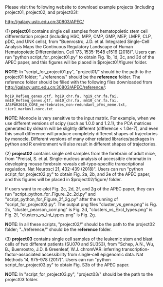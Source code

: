 Please visit the following website to download example projects (including project01, project02, and project03):

http://galaxy.ustc.edu.cn:30803/APEC/

(1) **project01** contains single cell samples from hematopoietic stem cell differentiation project (including HSC, MPP, CMP, GMP, MEP, LMPP, CLP, pDC, and UNK cells), from "Buenrostro, J.D. et al. Integrated Single-Cell Analysis Maps the Continuous Regulatory Landscape of Human Hematopoietic Differentiation. Cell 173, 1535-1548 e1516 (2018)". Users can run "python script_for_project01.py" to obtain Fig. 1b, 1d, 3c, and 3d of the APEC paper, and this figures will be placed in $project01/figure/ folder.

**NOTE**: In "script_for_project01.py", "project01/" should be the path to the project01 folder; "../reference/" should be the **reference** folder. The reference folder should be filled with the following files downloaded from http://galaxy.ustc.edu.cn:30803/APEC/reference/:

    hg19_RefSeq_genes.gtf, hg19_chr.fa, hg19_chr.fa.fai,
    mm10_RefSeq_genes.gtf, mm10_chr.fa, mm10_chr.fa.fai,
    JASPAR2018_CORE_vertebrates_non-redundant_pfms_meme.txt, tier1_markov1.norc.txt

**NOTE**: Monocle is very sensitive to the input matrix. For example, when we use different versions of scipy (such as 1.0.0 and 1.2.1), the PCA matrices generated by sklearn will be slightly different (difference < 1.0e-7), and even this small difference will produce completely different shapes of trajectories by monocle. Different versions of many other related libraries/packages in python and R environment will also result in different shapes of trajectories.


(2) **project02** contains single cell samples from the forebrain of adult mice, from "Preissl, S. et al. Single-nucleus analysis of accessible chromatin in developing mouse forebrain reveals cell-type-specific transcriptional regulation. Nat Neurosci 21, 432-439 (2018)". Users can run "python script_for_project02.py" to obtain Fig. 2a, 2b, and 2e of the APEC paper, and this figures will be placed in $project02/figure/ folder.

If users want to re-plot Fig. 2c, 2d, 2f, and 2g of the APEC paper, they can run "script_python_for_Figure_2c_2d.py" and "script_python_for_Figure_2f_2g.py" after the running of "script_for_project02.py". The output png files "cluster_vs_gene.png" is Fig. 2c, "cluster_pearson_corr.png" is Fig. 2d, "clusters_vs_Excl_types.png" is Fig. 2f, "clusters_vs_Int_types.png" is Fig. 2g.

**NOTE**: In all these scripts, "project02/" should be the path to the project02 folder; "../reference/" should be the **reference** folder.


(3) **project03** contains single cell samples of the leukemic stem and blast cells of two different patients (SU070 and SU353), from "Schep, A.N., Wu, B., Buenrostro, J.D. & Greenleaf, W.J. chromVAR: inferring transcription-factor-associated accessibility from single-cell epigenomic data. Nat Methods 14, 975-978 (2017)". Users can run "python script_for_project03.py" to obtain Fig. S3b of the APEC paper.

**NOTE**: In "script_for_project03.py", "project03/" should be the path to the project03 folder.
